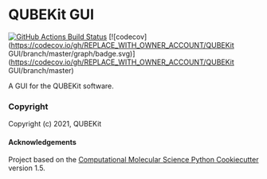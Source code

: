 QUBEKit GUI
==============================
[//]: # (Badges)
[![GitHub Actions Build Status](https://github.com/REPLACE_WITH_OWNER_ACCOUNT/qubekit_gui/workflows/CI/badge.svg)](https://github.com/REPLACE_WITH_OWNER_ACCOUNT/qubekit_gui/actions?query=workflow%3ACI)
[![codecov](https://codecov.io/gh/REPLACE_WITH_OWNER_ACCOUNT/QUBEKit GUI/branch/master/graph/badge.svg)](https://codecov.io/gh/REPLACE_WITH_OWNER_ACCOUNT/QUBEKit GUI/branch/master)


A GUI for the QUBEKit software.

### Copyright

Copyright (c) 2021, QUBEKit


#### Acknowledgements
 
Project based on the 
[Computational Molecular Science Python Cookiecutter](https://github.com/molssi/cookiecutter-cms) version 1.5.
